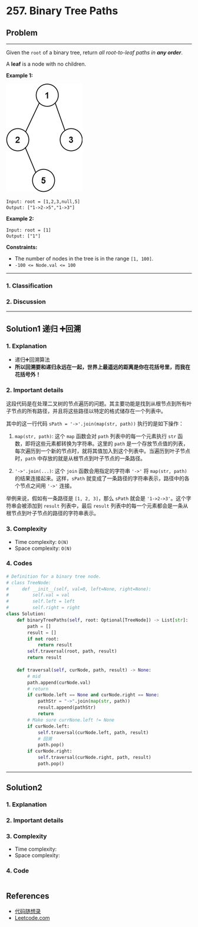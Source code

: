 # 257. Binary Tree Paths

## Problem

*****

Given the `root` of a binary tree, return *all root-to-leaf paths in **any order***.

A **leaf** is a node with no children.

 

**Example 1:**

![img](./0257%20Binary%20Tree%20Paths.assets/paths-tree.jpg)

```
Input: root = [1,2,3,null,5]
Output: ["1->2->5","1->3"]
```

**Example 2:**

```
Input: root = [1]
Output: ["1"]
```

 

**Constraints:**

- The number of nodes in the tree is in the range `[1, 100]`.
- `-100 <= Node.val <= 100`

******

### 1. Classification



### 2. Discussion





*******

## Solution1 递归 ➕回溯

### 1. Explanation

- 递归➕回溯算法
- **所以回溯要和递归永远在一起，世界上最遥远的距离是你在花括号里，而我在花括号外！**

### 2. Important details

这段代码是在处理二叉树的节点遍历的问题。其主要功能是找到从根节点到所有叶子节点的所有路径，并且将这些路径以特定的格式储存在一个列表中。

其中的这一行代码 `sPath = '->'.join(map(str, path))` 执行的是如下操作：

1. `map(str, path)`: 这个 `map` 函数会对 `path` 列表中的每一个元素执行 `str` 函数，即将这些元素都转换为字符串。这里的 `path` 是一个存放节点值的列表，每次遍历到一个新的节点时，就将其值加入到这个列表中。当遍历到叶子节点时，`path` 中存放的就是从根节点到叶子节点的一条路径。

2. `'->'.join(...)`: 这个 `join` 函数会用指定的字符串 `'->'` 将 `map(str, path)` 的结果连接起来。这样，`sPath` 就变成了一条路径的字符串表示，路径中的各个节点之间用 `'->'` 连接。

举例来说，假如有一条路径是 `[1, 2, 3]`，那么 `sPath` 就会是 `'1->2->3'`。这个字符串会被添加到 `result` 列表中，最后 `result` 列表中的每一个元素都会是一条从根节点到叶子节点的路径的字符串表示。



### 3. Complexity

- Time complexity: `O(N)`
- Space complexity: `O(N)`



### 4. Codes

```python
# Definition for a binary tree node.
# class TreeNode:
#     def __init__(self, val=0, left=None, right=None):
#         self.val = val
#         self.left = left
#         self.right = right
class Solution:
    def binaryTreePaths(self, root: Optional[TreeNode]) -> List[str]:
        path = []
        result = []
        if not root:
            return result
        self.traversal(root, path, result)
        return result

    def traversal(self, curNode, path, result) -> None:
        # mid
        path.append(curNode.val)
        # return
        if curNode.left == None and curNode.right == None:
            pathStr = "->".join(map(str, path))
            result.append(pathStr)
            return
        # Make sure currNone.left != None
        if curNode.left:
            self.traversal(curNode.left, path, result)
            # 回溯
            path.pop()
        if curNode.right:
            self.traversal(curNode.right, path, result)
            path.pop()
```



********

## Solution2

### 1. Explanation





### 2. Important details





### 3. Complexity

- Time complexity:
- Space complexity:



### 4. Code

```python

```

## References

- [代码随想录 ](https://github.com/youngyangyang04/leetcode-master)
- [Leetcode.com](https://leetcode.com/problemset/all/)
